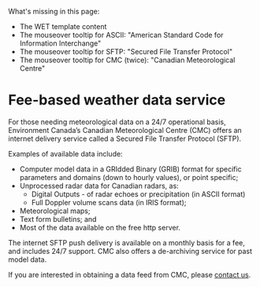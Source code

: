 What's missing in this page:
* The WET template content
* The mouseover tooltip for ASCII: "American Standard Code for Information Interchange"
* The mouseover tooltip for SFTP: "Secured File Transfer Protocol"
* The mouseover tooltip for CMC (twice): "Canadian Meteorological Centre"

# Fee-based weather data service

For those needing meteorological data on a 24/7 operational basis,  Environment Canada’s Canadian Meteorological Centre (CMC) offers an internet delivery service called a Secured File Transfer Protocol (SFTP).

Examples of available data include:

* Computer model data in a GRIdded Binary (GRIB) format for specific parameters and domains (down to hourly values), or point specific;
* Unprocessed radar data for Canadian radars, as:
  * Digital Outputs - of radar echoes or precipitation (in ASCII format)
  * Full Doppler volume scans data (in IRIS format);
* Meteorological maps;
* Text form bulletins; and
* Most of the data available on the free http server.

The internet SFTP push delivery is available on a monthly basis for a fee, and includes 24/7 support. CMC also offers a de-archiving service for past model data.

If you are interested in obtaining a data feed from CMC, please [contact us](http://www.weather.gc.ca/mainmenu/contact_us_e.html).
